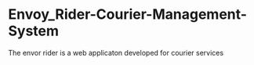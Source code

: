 # Envoy_Rider-Courier-Management-System

The envor rider is a web applicaton developed for courier services
